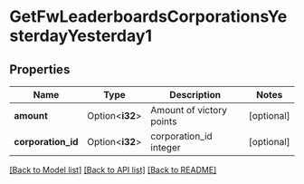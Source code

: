 # GetFwLeaderboardsCorporationsYesterdayYesterday1

## Properties

Name | Type | Description | Notes
------------ | ------------- | ------------- | -------------
**amount** | Option<**i32**> | Amount of victory points | [optional]
**corporation_id** | Option<**i32**> | corporation_id integer | [optional]

[[Back to Model list]](../README.md#documentation-for-models) [[Back to API list]](../README.md#documentation-for-api-endpoints) [[Back to README]](../README.md)


